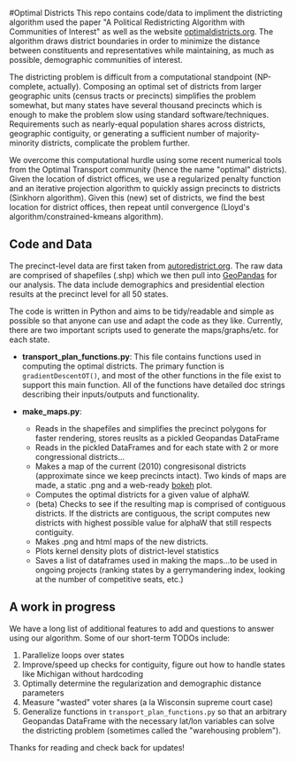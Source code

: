#Optimal Districts
This repo contains code/data to impliment the districting algorithm used the paper "A Political Redistricting Algorithm with Communities of Interest" as well as the website [optimaldistricts.org](http://optimaldistricts.org). The algorithm draws district boundaries in order to minimize the distance between constituents and representatives while maintaining, as much as possible, demographic communities of interest. 

The districting problem is difficult from a computational standpoint (NP-complete, actually). Composing an optimal set of districts from larger geographic units (census tracts or precincts) simplifies the problem somewhat, but many states have several thousand precincts which is enough to make the problem slow using standard software/techniques. Requirements such as nearly-equal population shares across districts, geographic contiguity, or generating a sufficient number of majority-minority districts, complicate the problem further. 

We overcome this computational hurdle using some recent numerical tools from the Optimal Transport community (hence the name "optimal" districts). Given the location of district offices, we use a regularized penalty function and an iterative projection algorithm to quickly assign precincts to districts (Sinkhorn algorithm). Given this (new) set of districts, we find the best location for district offices, then repeat until convergence (Lloyd's algorithm/constrained-kmeans algorithm).

## Code and Data
The precinct-level data are first taken from [autoredistrict.org](http://autoredistrict.org/). The raw data are comprised of shapefiles (.shp) which we then pull into [GeoPandas](http://geopandas.org/) for our analysis. The data include demographics and presidential election results at the precinct level for all 50 states. 

The code is written in Python and aims to be tidy/readable and simple as possible so that anyone can use and adapt the code as they like. Currently, there are two important scripts used to generate the maps/graphs/etc. for each state.

- **transport\_plan_functions.py**: This file contains functions used in computing the optimal districts. The primary function is  `gradientDescentOT()`, and most of the other functions in the file exist to support this main function. All of the functions have detailed doc strings describing their inputs/outputs and functionality. 

- **make_maps.py**: 
  * Reads in the shapefiles and simplifies the precinct polygons for faster rendering, stores reuslts as a pickled Geopandas DataFrame
  * Reads in the pickled DataFrames and for each state with 2 or more congressional districts...
  * Makes a map of the current (2010) congresisonal districts (approximate since we keep precincts intact). Two kinds of maps are made, a static .png and a web-ready [bokeh](http://bokeh.pydata.org/en/latest/) plot.
  *  Computes the optimal districts for a given value of alphaW.
  *  (beta) Checks to see if the resulting map is comprised of contiguous districts. If the districts are contiguous, the script computes new districts with highest possible value for alphaW that still respects contiguity. 
  *  Makes .png and html maps of the new districts.
  *  Plots kernel density plots of district-level statistics
  *  Saves a list of dataframes used in making the maps...to be used in ongoing projects (ranking states by a gerrymandering index, looking at the number of competitive seats, etc.)

## A work in progress
We have a long list of additional features to add and questions to answer using our algorithm. Some of our short-term TODOs include:
  1. Parallelize loops over states
  2. Improve/speed up checks for contiguity, figure out how to handle states like Michigan without hardcoding
  3. Optimally determine the regularization and demographic distance parameters
  4. Measure "wasted" voter shares (a la Wisconsin supreme court case)
  5. Generalize functions in `transport_plan_functions.py` so that an arbitrary Geopandas DataFrame with the necessary lat/lon variables can solve the districting problem (sometimes called the "warehousing problem").
 
Thanks for reading and check back for updates!

